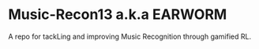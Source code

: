 # Music-Recon13 a.k.a EARWORM
A repo for tackLing and improving Music Recognition through gamified RL.
